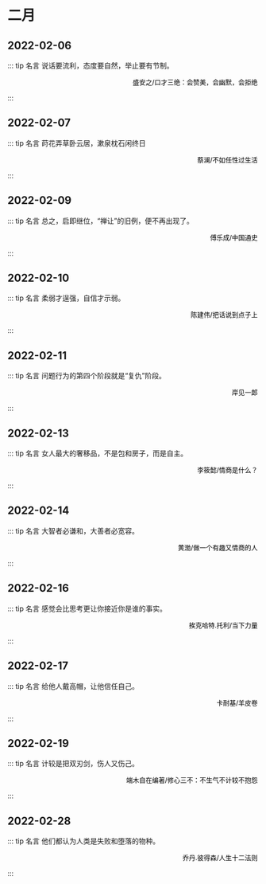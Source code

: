 # 二月

## 2022-02-06

::: tip 名言
说话要流利，态度要自然，举止要有节制。

<p align="right"> <font size=2 color="#000">盛安之/口才三绝：会赞美，会幽默，会拒绝</font> </p>
:::

## 2022-02-07

::: tip 名言
莳花弄草卧云居，漱泉枕石闲终日

<p align="right"> <font size=2 color="#000">蔡澜/不如任性过生活</font> </p>
:::

## 2022-02-09

::: tip 名言
总之，启即继位，“禅让”的旧例，便不再出现了。

<p align="right"> <font size=2 color="#000">傅乐成/中国通史</font> </p>
:::

## 2022-02-10

::: tip 名言
柔弱才逞强，自信才示弱。

<p align="right"> <font size=2 color="#000">陈建伟/把话说到点子上</font> </p>
:::

## 2022-02-11

::: tip 名言
问题行为的第四个阶段就是“复仇”阶段。

<p align="right"> <font size=2 color="#000">岸见一郎</font> </p>
:::

## 2022-02-13

::: tip 名言
女人最大的奢移品，不是包和房子，而是自主。

<p align="right"> <font size=2 color="#000">李筱懿/情商是什么？</font> </p>
:::

## 2022-02-14

::: tip 名言
大智者必谦和，大善者必宽容。

<p align="right"> <font size=2 color="#000">黄渤/做一个有趣又情商的人</font> </p>
:::

## 2022-02-16

::: tip 名言
感觉会比思考更让你接近你是谁的事实。

<p align="right"> <font size=2 color="#000">挨克哈特.托利/当下力量</font> </p>
:::

## 2022-02-17

::: tip 名言
给他人戴高帽，让他信任自己。

<p align="right"> <font size=2 color="#000">卡耐基/羊皮卷</font> </p>
:::

## 2022-02-19

::: tip 名言
计较是把双刃剑，伤人又伤己。

<p align="right"> <font size=2 color="#000">端木自在编著/修心三不：不生气不计较不抱怨</font> </p>
:::

## 2022-02-28

::: tip 名言
他们都认为人类是失败和堕落的物种。

<p align="right"> <font size=2 color="#000">乔丹.彼得森/人生十二法则</font> </p>
:::